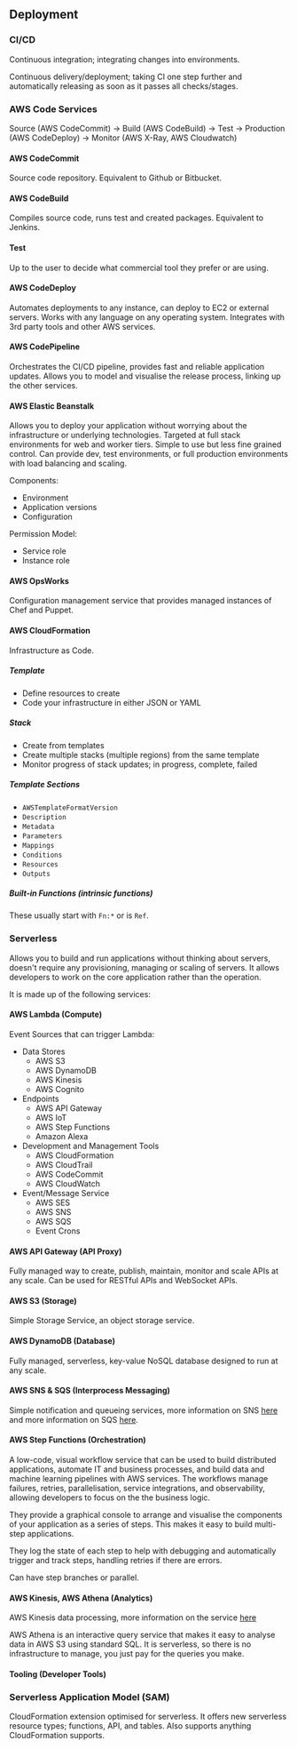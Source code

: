 ## Deployment

### CI/CD

Continuous integration; integrating changes into environments.

Continuous delivery/deployment; taking CI one step further and automatically releasing as soon as it passes all checks/stages.

### AWS Code Services

Source (AWS CodeCommit) -> Build (AWS CodeBuild) -> Test -> Production (AWS CodeDeploy) -> Monitor (AWS X-Ray, AWS Cloudwatch)

#### AWS CodeCommit

Source code repository. Equivalent to Github or Bitbucket.

#### AWS CodeBuild

Compiles source code, runs test and created packages. Equivalent to Jenkins.

#### Test

Up to the user to decide what commercial tool they prefer or are using.

#### AWS CodeDeploy

Automates deployments to any instance, can deploy to EC2 or external servers. Works with any language on any operating system. Integrates with 3rd party tools and other AWS services.

#### AWS CodePipeline

Orchestrates the CI/CD pipeline, provides fast and reliable application updates. Allows you to model and visualise the release process, linking up the other services.

#### AWS Elastic Beanstalk

Allows you to deploy your application without worrying about the infrastructure or underlying technologies. Targeted at full stack environments for web and worker tiers. Simple to use but less fine grained control. Can provide dev, test environments, or full production environments with load balancing and scaling.

Components:

- Environment
- Application versions
- Configuration

Permission Model:

- Service role
- Instance role

#### AWS OpsWorks

Configuration management service that provides managed instances of Chef and Puppet.

#### AWS CloudFormation

Infrastructure as Code.

##### Template

- Define resources to create
- Code your infrastructure in either JSON or YAML

##### Stack

- Create from templates
- Create multiple stacks (multiple regions) from the same template
- Monitor progress of stack updates; in progress, complete, failed

##### Template Sections

- `AWSTemplateFormatVersion`
- `Description`
- `Metadata`
- `Parameters`
- `Mappings`
- `Conditions`
- `Resources`
- `Outputs`

##### Built-in Functions (intrinsic functions)

These usually start with `Fn:*` or is `Ref`.

### Serverless

Allows you to build and run applications without thinking about servers, doesn't require any provisioning, managing or scaling of servers. It allows developers to work on the core application rather than the operation.

It is made up of the following services:

#### AWS Lambda (Compute)

Event Sources that can trigger Lambda:

- Data Stores
  - AWS S3
  - AWS DynamoDB
  - AWS Kinesis
  - AWS Cognito
- Endpoints
  - AWS API Gateway
  - AWS IoT
  - AWS Step Functions
  - Amazon Alexa
- Development and Management Tools
  - AWS CloudFormation
  - AWS CloudTrail
  - AWS CodeCommit
  - AWS CloudWatch
- Event/Message Service
  - AWS SES
  - AWS SNS
  - AWS SQS
  - Event Crons

#### AWS API Gateway (API Proxy)

Fully managed way to create, publish, maintain, monitor and scale APIs at any scale. Can be used for RESTful APIs and WebSocket APIs.

#### AWS S3 (Storage)

Simple Storage Service, an object storage service.

#### AWS DynamoDB (Database)

Fully managed, serverless, key-value NoSQL database designed to run at any scale.

#### AWS SNS & SQS (Interprocess Messaging)

Simple notification and queueing services, more information on SNS [here](../specifics/SNS.md) and more information on SQS [here](../specifics/SQS.md).

#### AWS Step Functions (Orchestration)

A low-code, visual workflow service that can be used to build distributed applications, automate IT and business processes, and build data and machine learning pipelines with AWS services. The workflows manage failures, retries, parallelisation, service integrations, and observability, allowing developers to focus on the the business logic.

They provide a graphical console to arrange and visualise the components of your application as a series of steps. This makes it easy to build multi-step applications.

They log the state of each step to help with debugging and automatically trigger and track steps, handling retries if there are errors.

Can have step branches or parallel.

#### AWS Kinesis, AWS Athena (Analytics)

AWS Kinesis data processing, more information on the service [here](../specifics/Kinesis.md)

AWS Athena is an interactive query service that makes it easy to analyse data in AWS S3 using standard SQL. It is serverless, so there is no infrastructure to manage, you just pay for the queries you make.

#### Tooling (Developer Tools)

### Serverless Application Model (SAM)

CloudFormation extension optimised for serverless. It offers new serverless resource types; functions, API, and tables. Also supports anything CloudFormation supports.
